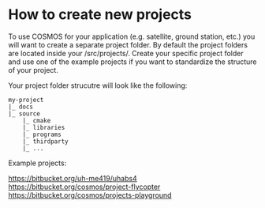 # How to create new projects

To use COSMOS for your application (e.g. satellite, ground station, etc.) you will want to create a separate project folder. By default the project folders are located inside your <COSMOS>/src/projects/. Create your specific project folder and use one of the example projects if you want to standardize the structure of your project.

Your project folder strucutre will look like the following:
```
my-project
|_ docs
|_ source
    |_ cmake
    |_ libraries
    |_ programs
    |_ thirdparty    
    |_ ...
```

Example projects:

https://bitbucket.org/uh-me419/uhabs4
https://bitbucket.org/cosmos/project-flycopter
https://bitbucket.org/cosmos/projects-playground